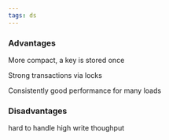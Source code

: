 ```yaml
---
tags: ds
---
```

### Advantages 

More compact, a key is stored once 

Strong transactions via locks

Consistently good performance for many loads 

### Disadvantages 

hard to handle high write thoughput


